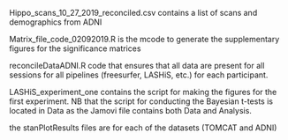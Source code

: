 Hippo_scans_10_27_2019_reconciled.csv contains a list of scans and demographics from ADNI

Matrix_file_code_02092019.R is the mcode to generate the supplementary figures for the significance matrices

reconcileDataADNI.R code that ensures that all data are present for all sessions for all pipelines (freesurfer, LASHiS, etc.) for each participant.

LASHiS_experiment_one contains the script for making the figures for the first experiment. NB that the script for conducting the Bayesian t-tests is located in Data as the Jamovi file contains both Data and Analysis.

the stanPlotResults files are for each of the datasets (TOMCAT and ADNI)
